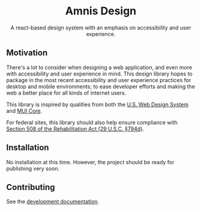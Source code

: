 <h1 align="center">Amnis Design</h1>

<p align="center">
  A react-based design system with an emphasis on accessibility and user experience.
</p>


## Motivation

There's a lot to consider when designing a web application, and even more with accessibility and user experience in mind. This design library hopes to package in the most recent accessibility and user experience practices for desktop and mobile environments; to ease developer efforts and making the web a better place for all kinds of internet users.

This library is inspired by qualities from both the [U.S. Web Design System](https://github.com/uswds/uswds) and [MUI Core](https://github.com/mui/material-ui).

For federal sites, this library should also help ensure compliance with [Section 508 of the Rehabilitation Act (29 U.S.C. §794d)](https://www.access-board.gov/law/ra.html#section-508-federal-electronic-and-information-technology).

## Installation

No installation at this time. However, the project should be ready for publishing very soon.

## Contributing

See the [development documentation](docs/Development.md).